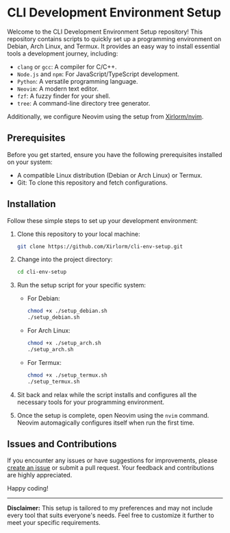 # CLI Development Environment Setup

Welcome to the CLI Development Environment Setup repository! This repository
contains scripts to quickly set up a programming environment on Debian,
Arch Linux, and Termux. It provides an easy way to install essential tools a
development journey, including:

- `clang` or `gcc`: A compiler for C/C++.
- `Node.js` and `npm`: For JavaScript/TypeScript development.
- `Python`: A versatile programming language.
- `Neovim`: A modern text editor.
- `fzf`: A fuzzy finder for your shell.
- `tree`: A command-line directory tree generator.

Additionally, we configure Neovim using the setup from [Xirlorm/nvim](https://github.com/Xirlorm/nvim.git).

## Prerequisites

Before you get started, ensure you have the following prerequisites installed on
your system:

- A compatible Linux distribution (Debian or Arch Linux) or Termux.
- Git: To clone this repository and fetch configurations.

## Installation

Follow these simple steps to set up your development environment:

1. Clone this repository to your local machine:

   ```bash
   git clone https://github.com/Xirlorm/cli-env-setup.git
   ```

2. Change into the project directory:

   ```bash
   cd cli-env-setup
   ```

3. Run the setup script for your specific system:

   - For Debian:

     ```bash
     chmod +x ./setup_debian.sh
     ./setup_debian.sh
     ```

   - For Arch Linux:

     ```bash
     chmod +x ./setup_arch.sh
     ./setup_arch.sh
     ```

   - For Termux:

     ```bash
     chmod +x ./setup_termux.sh
     ./setup_termux.sh
     ```

4. Sit back and relax while the script installs and configures all the necessary
tools for your programming environment.

5. Once the setup is complete, open Neovim using the `nvim` command. Neovim
automagically configures itself when run the first time.

## Issues and Contributions

If you encounter any issues or have suggestions for improvements, please [create an issue](https://github.com/Xirlorm/cli-env-setup/issues) or submit a pull request. Your feedback and contributions are highly appreciated.

Happy coding!

---

**Disclaimer:** This setup is tailored to my preferences and may not include every
tool that suits everyone's needs. Feel free to customize it further to meet your
specific requirements.
